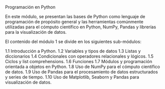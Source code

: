 Programación en Python

En este módulo, se presentan las bases de Python como lenguaje de programación de propósito general y las herramientas comúnmente utilizadas para el cómputo científico en Python, NumPy, Pandas y librerías para la visualización de datos.

El contenido del módulo 1 se divide en los siguientes sub-módulos:

1.1 Introducción a Python.
1.2 Variables y tipos de datos
1.3 Listas y diccionarios
1.4 Condicionales con operadores relacionales y lógicos.
1.5 Ciclos y list comprehensions.
1.6 Funciones
1.7 Módulos y programación orientada a objetos en Python.
1.8 Uso de NumPy para el cómputo científico de datos.
1.9 Uso de Pandas para el procesamiento de datos estructurados y series de tiempo.
1.10 Uso de Matplotlib, Seaborn y Pandas para visualización de datos.
